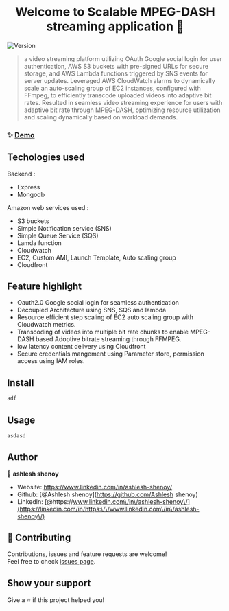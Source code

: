 <h1 align="center">Welcome to Scalable MPEG-DASH streaming application 👋</h1>
<p>
  <img alt="Version" src="https://img.shields.io/badge/version-1.0.0-blue.svg?cacheSeconds=2592000" />
</p>

> a video streaming platform utilizing OAuth Google social login for user authentication, AWS S3 buckets with pre-signed URLs for secure storage, and AWS Lambda functions triggered by SNS events for server updates. Leveraged AWS CloudWatch alarms to dynamically scale an auto-scaling group of EC2 instances, configured with FFmpeg, to efficiently transcode uploaded videos into adaptive bit rates. Resulted in seamless video streaming experience for users with adaptive bit rate through MPEG-DASH, optimizing resource utilization and scaling dynamically based on workload demands.

### ✨ [Demo](demo.youtube)

## Techologies used 
  <p>
      Backend : 
    <ul>
      <li>
          Express
      </li>
       <li>
          Mongodb
      </li>
    </ul>
  </p>
  <p>
    Amazon web services used :
    <ul>
      <li>
        S3 buckets 
      </li>
      <li>
        Simple Notification service (SNS)
      </li>
      <li>
        Simple Queue Service (SQS)
      </li>
      <li>
        Lamda function
      </li>
      <li>
        Cloudwatch
      </li>
      <li>
        EC2, Custom AMI, Launch Template, Auto scaling group
      </li>
      <li>
        Cloudfront
      </li>
    </ul>
  </p>

## Feature highlight

<ul>
  <li>
    Oauth2.0 Google social login for seamless authentication
  </li>
 <li>
    Decoupled Architecture using SNS, SQS and lambda
    
  </li>
   <li>
    Resource efficient step scaling of EC2 auto scaling group with Cloudwatch metrics.
    
  </li>
   <li>
    Transcoding of videos into multiple bit rate chunks to enable MPEG-DASH based Adoptive bitrate streaming through FFMPEG.
    
  </li>
   <li>
    low latency content delivery using Cloudfront 
    
  </li>
   <li>
    Secure credentials mangement using Parameter store, permission access using IAM roles.
    
  </li>
</ul>



## Install

```sh
adf
```

## Usage

```sh
asdasd
```

## Author

👤 **ashlesh shenoy**

* Website: https://www.linkedin.com/in/ashlesh-shenoy/
* Github: [@Ashlesh shenoy](https://github.com/Ashlesh shenoy)
* LinkedIn: [@https:\/\/www.linkedin.com\/in\/ashlesh-shenoy\/](https://linkedin.com/in/https:\/\/www.linkedin.com\/in\/ashlesh-shenoy\/)

## 🤝 Contributing

Contributions, issues and feature requests are welcome!<br />Feel free to check [issues page](https://www.linkedin.com/in/ashlesh-shenoy/). 

## Show your support

Give a ⭐️ if this project helped you!

